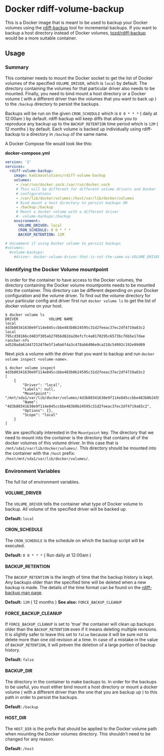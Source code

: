 # Docker rdiff-volume-backup

This is a Docker image that is meant to be used to backup your Docker volumes using the [rdiff-backup](http://rdiff-backup.nongnu.org/) tool for incremental backups. If you want to backup a host directory instead of Docker volumes, [tozd/rdiff-backup](https://hub.docker.com/r/tozd/rdiff-backup/) would be a more suitable container.

## Usage

### Summary

This container needs to mount the Docker socket to get the list of Docker volumes of the specified `VOLUME_DRIVER`, which is `local` by default. The directory containing the volumes for that particular driver also needs to be mounted. Finally, you need to bind mount a host directory or a Docker volume ( with a different driver than the volumes that you want to back up ) to the `/backup` directory to persist the backups.

 Backups will be run on the given `CRON_SCHEDULE` which is `0 0 * * *` ( daily at 12:00am ) by default. rdiff-backup will keep diffs that allow you to reproduce any backup up to the `BACKUP_RETENTION` time period which is `12M` ( 12 months ) by default. Each volume is backed up individually using rdiff-backup to a directory in `/backup` of the same name.

A Docker Compose file would look like this:

**docker-compose.yml**
```yml
version: '2'
services:
  rdiff-volume-backup:
    image: kadimasolutions/rdiff-volume-backup
    volumes:
     - /var/run/docker.sock:/var/run/docker.sock
     # This will be different for different volume drivers and Docker
     # configurations
     - /var/lib/docker/volumes:/host/var/lib/docker/volumes
     # Bind mount a host directory to persist backups OR
     - /backup:/backup
     # Mount a docker volume with a different driver
     #- volume-backups:/backup
    environment:
      VOLUME_DRIVER: local
      CRON_SCHEDULE: 0 0 * * *
      BACKUP_RETENTION: 12M

# Uncomment if using Docker volume to persist backups
#volumes:
  #volume-backups:
    #driver: docker-volume-driver-that-is-not-the-same-as-VOLUME_DRIVER
```

### Identifying the Docker Volume mountpoint

In order for the container to have access to the Docker volumes, the directory containing the Docker volume mountpoints needs to be mounted into the container. This directory can be different depending on your Docker configuration and the volume driver. To find out the volume directory for your particular config and driver first run `docker volume ls` to get the list of docker volume on your host.

```
$ docker volume ls
DRIVER              VOLUME NAME
local               4d3b80341630e9f114e845ccbbe483b0b24595c31d2feeac37ec2df4719a83c2
local               795cd38166cd483f305ab27056d82da20efcfc4a0170295c6573bc76b5e17dae
rancher-nfs         ad520ada61447252479e5f1e0a6f4a3c478ab6d06e9ca218c54992c192e99d09
```

Next pick a volume with the driver that you want to backup and run `docker volume inspect <volume-name>`.

```
$ docker volume inspect 4d3b80341630e9f114e845ccbbe483b0b24595c31d2feeac37ec2df4719a83c2
[
    {
        "Driver": "local",
        "Labels": null,
        "Mountpoint": "/mnt/sda1/var/lib/docker/volumes/4d3b80341630e9f114e845ccbbe483b0b24595c31d2feeac37ec2df4719a83c2/_data",
        "Name": "4d3b80341630e9f114e845ccbbe483b0b24595c31d2feeac37ec2df4719a83c2",
        "Options": {},
        "Scope": "local"
    }
]
```

We are specifically interested in the `Mountpoint` key. The directory that we need to mount into the container is the directory that contains all of the docker volumes of this volume driver. In this case that is `/mnt/sda1/var/lib/docker/volumes/`. This directory should be mounted into the container with the `/host` prefix: `/host/mnt/sda1/var/lib/docker/volumes/`.

### Environment Variables

The full list of environment variables.

#### VOLUME_DRIVER

The `VOLUME_DRIVER` tells the container what type of Docker volume to backup. All volume of the specified driver will be backed up.

**Default:** `local`

#### CRON_SCHEDULE

The `CRON_SCHEDULE` is the schedule on which the backup script will be executed.

**Default:** `0 0 * * *` ( Run daily at 12:00am )

#### BACKUP_RETENTION

The `BACKUP_RETENTION` is the length of time that the backup history is kept. Any backups older than the specified time will be deleted when a new backup is made. The details of the time format can be found on the [rdiff-backup man page](https://github.com/sol1/rdiff-backup/blob/8ccc5a3b44c996ecd810f8d5d586d0da6435cc32/rdiff-backup/rdiff-backup.1#L601).

**Default:** `12M` ( 12 months )
**See also:** `FORCE_BACKUP_CLEANUP`

#### FORCE_BACKUP_CLEANUP

If `FORCE_BACKUP_CLEANUP` is set to 'true' the container will clean up backups older than the `BACKUP_RETENTION` even if it means deleting multiple revisions. It is slightly safer to leave this set to `false` because it will be sure not to delete more than one old revision at a time. In case of a mistake in the value of `BACKUP_RETENTION`, it will preven the deletion of a large portion of backup history.

**Default:** `false`

#### BACKUP_DIR

The directory in the container to make backups to. In order for the backups to be useful, you must either bind mount a host directory or mount a docker volume ( with a different driver than the one that you are backup up ) to this path in order to persist the backups.

**Default:** `/backup`

#### HOST_DIR

The `HOST_DIR` is the prefix that should be applied to the Docker volume path when mounting the Docker volumes directory. This shouldn't need to be changed for any reason.

**Default:** `/host`

